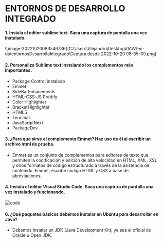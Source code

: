# ENTORNOS DE DESARROLLO INTEGRADO

#### 1. Instala el editor sublime text. Saca una captura de pantalla una vez instalado.

![image-20221020083546736](C:\Users\Alejandro\Desktop\DAW\en-ds\entornosDesarrolloIntegrado\Captura desde 2022-10-20 08-35-00.png)

#### 2. Personaliza Sublime text instalando los complementos más importantes. 

- Package Control instalado
- Emmet
- SideBarEnhacements
- HTML-CSS-JS Prettify
- Color Highlighter
- BracketHighlighter
- HTML5
- Terminal
- JavaScriptNext
- PackageDev

#### 3. ¿Para que sirve el complemento **Emmet**? Haz uso de él al escribir un archivo html de prueba.

- Emmet es un conjunto de complementos para editores de texto que permiten la codificación y edición de alta  velocidad en HTML, XML, XSL y otros formatos de código estructurado a  través de la asistencia de contenido. Emmet, escribe código HTML y CSS a base de abreviaciones.

#### 4. Instala el editor Visual Studio Code. Saca una captura de pantalla una vez instalado y funcionando.

![code](C:\Users\Alejandro\Desktop\DAW\en-ds\entornosDesarrolloIntegrado\code.png)

#### 6. ¿Qué paquetes básicos debemos instalar en Ubuntu para desarrollar en Java?

- Debemos instalar un JDK (Java Development Kit), ya sea el oficial de Oracle u Open JDK.

